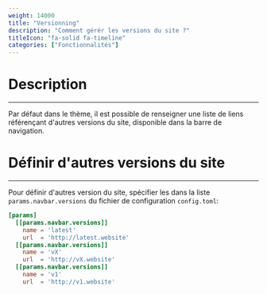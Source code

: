 ```yaml
---
weight: 14000
title: "Versionning"
description: "Comment gérér les versions du site ?"
titleIcon: "fa-solid fa-timeline"
categories: ["Fonctionnalités"]
---
```


# Description
---

Par défaut dans le thème, il est possible de renseigner une liste de liens référençant d'autres versions du site, disponible dans la barre de navigation.

# Définir d'autres versions du site
---

Pour définir d'autres version du site, spécifier les dans la liste `params.navbar.versions` du fichier de configuration `config.toml`:
```toml
[params]
  [[params.navbar.versions]]
    name = 'latest'
    url  = 'http://latest.website'
  [[params.navbar.versions]]
    name = 'vX'
    url  = 'http://vX.website'
  [[params.navbar.versions]]
    name = 'v1'
    url  = 'http://v1.website'
```
